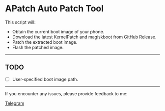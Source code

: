# APatch Auto Patch Tool

This script will:

- Obtain the current boot image of your phone.
- Download the latest KernelPatch and magiskboot from GitHub Release.
- Patch the extracted boot image.
- Flash the patched image.

---

## TODO

- [ ] User-specified boot image path.

---

If you encounter any issues, please provide feedback to me:  

[Telegram](https://t.me/nya_main)
